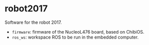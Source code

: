 # robot2017

Software for the robot 2017.

- `firmware`: firmware of the NucleoL476 board, based on ChibiOS.
- `ros_ws`: workspace ROS to be run in the embedded computer.
